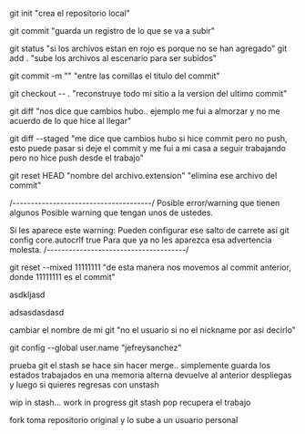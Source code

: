git init "crea el repositorio local"

git commit "guarda un registro de lo que se va a subir"

git status "si los archivos estan en rojo es porque no se han agregado"
git add . "sube los archivos al escenario para ser subidos"

git commit -m ""  "entre las comillas el titulo del commit"

git checkout -- . "reconstruye todo mi sitio a la version del ultimo commit"

git diff    "nos dice que cambios hubo.. ejemplo me fui a almorzar y no me acuerdo de lo que hice al llegar"

git diff --staged    "me dice que cambios hubo si hice commit pero no push, esto puede pasar si deje el commit y me fui a mi casa a seguir trabajando pero no hice push desde el trabajo"

git reset HEAD "nombre del archivo.extension"    "elimina ese archivo del commit"


/--------------------------------------/
Posible error/warning que tienen algunos
Posible warning que tengan unos de ustedes.

Si les aparece este warning:
Pueden configurar ese salto de carrete así
git config core.autocrlf true
Para que ya no les aparezca esa advertencia molesta.
/--------------------------------------/


git reset --mixed 11111111    "de esta manera nos movemos al commit anterior, donde 11111111 es el commit"

asdkljasd

adsasdasdasd


cambiar el nombre de mi git "no el usuario si no el nickname por asi decirlo"

git config --global user.name "jefreysanchez"

prueba git 
el stash se hace sin hacer merge.. simplemente guarda los estados trabajados en una memoria alterna
devuelve al anterior despliegas y luego si quieres regresas con unstash

wip in stash... work in progress
git stash pop recupera el trabajo


fork toma repositorio original y lo sube a un usuario personal
